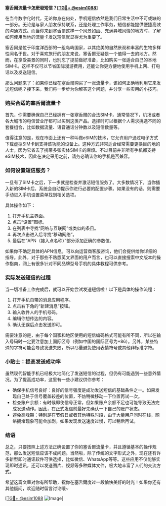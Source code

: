 **塞舌爾流量卡怎麽發短信？[[TG💪+ @esim1088](https://t.me/s/esim1088)]**

在当今数字化时代，无论你身在何处，手机短信依然是我们日常生活中不可或缺的一部分。无论是与家人朋友保持联系，还是处理工作事务，短信都能提供便捷高效的沟通方式。而当你来到塞舌爾这样一个风景如画、充满异域风情的地方时，了解如何使用当地的流量卡发送短信就显得尤为重要了。

塞舌爾是位于印度洋西部的一组岛屿国家，以其绝美的自然景观和丰富的生物多样性闻名于世。对于喜欢旅行的朋友来说，塞舌爾无疑是一个值得一去的地方。然而，在享受美景的同时，也别忘了提前做好准备，比如购买一张适合自己的本地SIM卡。这样不仅可以节省国际漫游费用，还能让你更方便地使用手机上网、打电话以及发送短信。

那么问题来了：如果你已经在塞舌爾购买了一张流量卡，该如何正确地利用它来发送短信呢？接下来，我们将一步步为你解答这个问题，并分享一些实用的小技巧。

### 购买合适的塞舌爾流量卡

首先，你需要确保自己已经拥有一张塞舌爾的合法SIM卡。通常情况下，机场或者各大城市的电信营业厅都可以买到这类产品。选择时可以根据个人需求挑选不同的套餐组合，比如数据流量、语音通话分钟数以及短信数量等。

值得注意的是，现在市面上还有一种叫做eSIM的技术，它允许用户通过电子方式下载虚拟SIM卡到支持该功能的设备上。这种方式非常适合经常需要更换目的地的人士，因为它省去了携带多张实体SIM卡的麻烦。不过目前并非所有手机都支持eSIM技术，因此在决定采用之前，请务必确认你的手机是否兼容。

### 如何设置短信服务？

一旦有了SIM卡之后，下一步就是检查并激活短信服务了。大多数情况下，当你插入新的SIM卡后，系统会自动提示你进行必要的配置步骤。如果没有的话，则需要手动进入手机设置菜单找到相关选项。

具体操作如下：
1. 打开手机主界面。
2. 点击“设置”图标。
3. 在列表中寻找“网络与互联网”或类似的条目。
4. 再次点击进入后寻找“移动网络”。
5. 最后在“APN（接入点名称）”部分添加正确的参数值。

如果你不确定具体的APN信息，可以向运营商客服咨询，他们会提供给你详细的指导。此外，对于那些不熟悉英文界面的用户而言，也可以直接搜索中文版本的操作指南，网上有很多针对不同品牌型号手机的具体教程可供参考。

### 实际发送短信的过程

当一切准备工作完成后，就可以开始尝试发送短信啦！以下是具体的操作流程：

1. 打开手机自带的消息应用程序。
2. 点击右下角的“新建消息”按钮。
3. 输入收件人的手机号码。
4. 编辑你想传达的内容。
5. 确认无误后点击发送即可。

需要注意的是，由于每个国家和地区使用的短信编码格式可能有所不同，所以在输入号码时一定要注意加上国际区号（例如中国的国际区号为+86）。另外，某些特殊的字符可能会导致发送失败，所以尽量避免使用表情符号或其他非标准字符。

### 小贴士：提高发送成功率

虽然现代智能手机已经极大地简化了发送短信的过程，但仍有可能遇到一些意外情况。为了提高成功率，这里有一些小建议供你参考：

- 确保手机信号良好：良好的信号强度是成功发送短信的基础条件之一。如果发现自己处于信号覆盖较差的位置，不妨稍微移动一下位置再试一次。
- 检查账户余额：有时候即使信号正常，但如果账户余额不足也可能导致无法完成发送动作。因此，在正式发信前最好先确认一下自己的账户状态。
- 避免高峰期：特别是在节假日或者其他特殊时段，由于大量用户同时在线，网络拥堵现象可能会加剧。如果发现发送速度过慢，可以稍后再试。

### 结语

总之，只要按照上述方法正确设置了你的塞舌爾流量卡，并且遵循基本的操作规范，那么发送短信应该不成问题。当然啦，除了传统的文字形式之外，现在还有许多新型即时通讯软件可供选择，比如微信、WhatsApp等等。这些应用不仅能够实现即时通讯，还可以发送图片、视频等多种媒体文件，极大地丰富了人们的交流方式。

希望这篇文章对你有所帮助，祝你在塞舌爾度过一段愉快美好的时光！如果你还有其他疑问，欢迎随时留言讨论哦~

[[TG💪+ @esim1088](https://t.me/s/esim1088) ![Image](https://i.postimg.cc/4NQfJmqS/Snipaste-2025-05-13-00-14-12.png)]